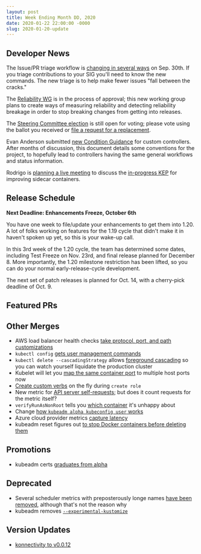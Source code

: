 ```yaml
---
layout: post
title: Week Ending Month DD, 2020
date: 2020-01-22 22:00:00 -0000
slug: 2020-01-20-update
---
```


## Developer News

The Issue/PR triage workflow is [changing in several ways](https://groups.google.com/g/kubernetes-dev/c/YcaJpsjjLKw) on Sep. 30th.  If you triage contributions to your SIG you'll need to know the new commands.  The new triage is to help make fewer issues "fall between the cracks."

The [Reliability WG](https://github.com/kubernetes/community/pull/5170) is in the process of approval; this new working group plans to create ways of measuring reliability and detecting reliability breakage in order to stop breaking changes from getting into releases.

The [Steering Committee election](https://github.com/kubernetes/community/tree/master/events/elections/2020) is still open for voting; please vote using the ballot you received or [file a request for a replacement](https://www.surveymonkey.com/r/kubernetes-sc-2020-ballot).

Evan Anderson submitted [new Condition Guidance](https://github.com/kubernetes/community/pull/4521) for custom controllers.  After months of discussion, this document details some conventions for the project, to hopefully lead to controllers having the same general workflows and status information.

Rodrigo is [planning a live meeting](https://groups.google.com/g/kubernetes-dev/c/ymqA_rozYEE) to discuss the [in-progress KEP](https://github.com/kubernetes/enhancements/pull/1980) for improving sidecar containers.  

## Release Schedule

**Next Deadline: Enhancements Freeze, October 6th**

You have one week to file/update your enhancements to get them into 1.20.  A lot of folks working on features for the 1.19 cycle that didn't make it in haven't spoken up yet, so this is your wake-up call.

In this 3rd week of the 1.20 cycle, the team has determined some dates, including Test Freeze on Nov. 23rd, and final release planned for December 8.  More importantly, the 1.20 milestone restriction has been lifted, so you can do your normal early-release-cycle development.

The next set of patch releases is planned for Oct. 14, with a cherry-pick deadline of Oct. 9.

## Featured PRs


## Other Merges

* AWS load balancer health checks [take protocol, port, and path customizations](https://github.com/kubernetes/kubernetes/pull/94546)
* `kubectl config` [gets user management commands](https://github.com/kubernetes/kubernetes/pull/89840)
* `kubectl delete --cascadingStrategy` allows [foreground cascading](https://github.com/kubernetes/kubernetes/pull/93384) so you can watch yourself liquidate the production cluster
* Kubelet will let you [map the same container port](https://github.com/kubernetes/kubernetes/pull/94494) to multiple host ports now
* [Create custom verbs](https://github.com/kubernetes/kubernetes/pull/92492) on the fly during `create role`
* New metric for [API server self-requests](https://github.com/kubernetes/kubernetes/pull/94288); but does it count requests for the metric itself?
* `verifyRunAsNonRoot` tells you [which container](https://github.com/kubernetes/kubernetes/pull/94911) it's unhappy about
* Change [how `kubeadm alpha kubeconfig user` works](https://github.com/kubernetes/kubernetes/pull/94884)
* Azure cloud provider metrics [capture latency](https://github.com/kubernetes/kubernetes/pull/94873)
* kubeadm reset figures out [to stop Docker containers before deleting them](https://github.com/kubernetes/kubernetes/pull/94586)

## Promotions

* kubeadm certs [graduates from alpha](https://github.com/kubernetes/kubernetes/pull/94938)

## Deprecated

* Several scheduler metrics with preposterously longe names [have been removed](https://github.com/kubernetes/kubernetes/pull/94884), although that's not the reason why
* kubeadm removes [`--experimental-kustomize`](https://github.com/kubernetes/kubernetes/pull/94871)

## Version Updates

* [konnectivity to v0.0.12](https://github.com/kubernetes/kubernetes/pull/94983)

